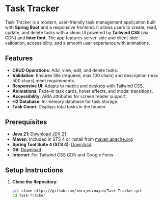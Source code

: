 # Task Tracker

Task Tracker is a modern, user-friendly task management application built with **Spring Boot** and a responsive frontend. It allows users to create, read, update, and delete tasks with a clean UI powered by **Tailwind CSS** (via CDN) and **Inter font**. The app features server-side and client-side validation, accessibility, and a smooth user experience with animations.

## Features
- **CRUD Operations**: Add, view, edit, and delete tasks.
- **Validation**: Ensures title (required, max 100 chars) and description (max 500 chars) meet requirements.
- **Responsive UI**: Adapts to mobile and desktop with Tailwind CSS.
- **Animations**: Fade-in task cards, hover effects, and modal transitions.
- **Accessibility**: ARIA attributes for screen reader support.
- **H2 Database**: In-memory database for task storage.
- **Task Count**: Displays total tasks in the header.

## Prerequisites
- **Java 21**: [Download JDK 21](https://www.oracle.com/java/technologies/downloads/#java21)
- **Maven**: Included in STS 4 or install from [maven.apache.org](https://maven.apache.org/)
- **Spring Tool Suite 4 (STS 4)**: [Download](https://spring.io/tools)
- **Git**: [Download](https://git-scm.com/)
- **Internet**: For Tailwind CSS CDN and Google Fonts

## Setup Instructions
1. **Clone the Repository**:
   ```bash
   git clone https://github.com/imrajeevnayan/Task-Tracker.git
   cd Task-Tracker